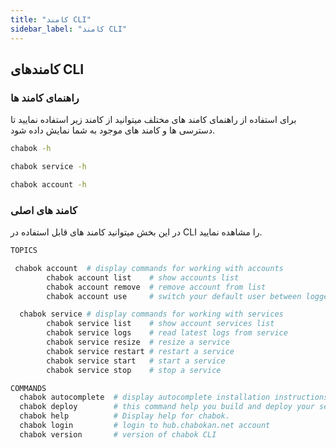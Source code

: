 ```yaml
---
title: "کامند CLI"
sidebar_label: "کامند CLI"
---
```


## کامندهای CLI


### راهنمای کامند ها

برای استفاده از راهنمای کامند های مختلف میتوانید از کامند زیر استفاده نمایید تا دسترسی ها و کامند های موجود به شما نمایش داده شود.

```bash
chabok -h

chabok service -h

chabok account -h
```

### کامند های اصلی

در این بخش میتوانید کامند های قابل استفاده در CLI را مشاهده نمایید.

```bash
TOPICS

 chabok account  # display commands for working with accounts
        chabok account list    # show accounts list
        chabok account remove  # remove account from list
        chabok account use     # switch your default user between logged in users

  chabok service # display commands for working with services
        chabok service list    # show account services list
        chabok service logs    # read latest logs from service
        chabok service resize  # resize a service
        chabok service restart # restart a service
        chabok service start   # start a service
        chabok service stop    # stop a service

COMMANDS
  chabok autocomplete  # display autocomplete installation instructions
  chabok deploy        # this command help you build and deploy your service to chabokan in easy way.
  chabok help          # Display help for chabok.
  chabok login         # login to hub.chabokan.net account
  chabok version       # version of chabok CLI
```
